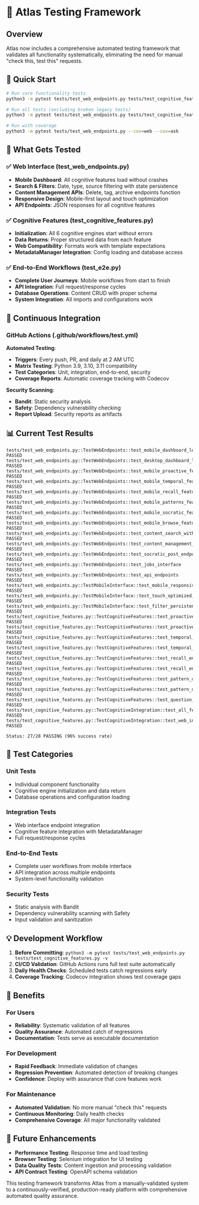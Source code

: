 # 🧪 Atlas Testing Framework

## Overview

Atlas now includes a comprehensive automated testing framework that validates all functionality systematically, eliminating the need for manual "check this, test this" requests.

## 🚀 Quick Start

```bash
# Run core functionality tests
python3 -m pytest tests/test_web_endpoints.py tests/test_cognitive_features.py -v

# Run all tests (excluding broken legacy tests)
python3 -m pytest tests/test_web_endpoints.py tests/test_cognitive_features.py tests/test_e2e.py -v

# Run with coverage
python3 -m pytest tests/test_web_endpoints.py --cov=web --cov=ask
```

## 🎯 What Gets Tested

### ✅ Web Interface (test_web_endpoints.py)
- **Mobile Dashboard**: All cognitive features load without crashes
- **Search & Filters**: Date, type, source filtering with state persistence
- **Content Management APIs**: Delete, tag, archive endpoints function
- **Responsive Design**: Mobile-first layout and touch optimization
- **API Endpoints**: JSON responses for all cognitive features

### ✅ Cognitive Features (test_cognitive_features.py)
- **Initialization**: All 6 cognitive engines start without errors
- **Data Returns**: Proper structured data from each feature
- **Web Compatibility**: Formats work with template expectations
- **MetadataManager Integration**: Config loading and database access

### ✅ End-to-End Workflows (test_e2e.py)
- **Complete User Journeys**: Mobile workflows from start to finish
- **API Integration**: Full request/response cycles
- **Database Operations**: Content CRUD with proper schema
- **System Integration**: All imports and configurations work

## 🤖 Continuous Integration

### GitHub Actions (.github/workflows/test.yml)

**Automated Testing**:
- **Triggers**: Every push, PR, and daily at 2 AM UTC
- **Matrix Testing**: Python 3.9, 3.10, 3.11 compatibility
- **Test Categories**: Unit, integration, end-to-end, security
- **Coverage Reports**: Automatic coverage tracking with Codecov

**Security Scanning**:
- **Bandit**: Static security analysis
- **Safety**: Dependency vulnerability checking
- **Report Upload**: Security reports as artifacts

## 📊 Current Test Results

```
tests/test_web_endpoints.py::TestWebEndpoints::test_mobile_dashboard_loads PASSED
tests/test_web_endpoints.py::TestWebEndpoints::test_desktop_dashboard_loads PASSED
tests/test_web_endpoints.py::TestWebEndpoints::test_mobile_proactive_feature PASSED
tests/test_web_endpoints.py::TestWebEndpoints::test_mobile_temporal_feature PASSED
tests/test_web_endpoints.py::TestWebEndpoints::test_mobile_recall_feature PASSED
tests/test_web_endpoints.py::TestWebEndpoints::test_mobile_patterns_feature PASSED
tests/test_web_endpoints.py::TestWebEndpoints::test_mobile_socratic_feature PASSED
tests/test_web_endpoints.py::TestWebEndpoints::test_mobile_browse_feature PASSED
tests/test_web_endpoints.py::TestWebEndpoints::test_content_search_with_filters PASSED
tests/test_web_endpoints.py::TestWebEndpoints::test_content_management_apis_exist PASSED
tests/test_web_endpoints.py::TestWebEndpoints::test_socratic_post_endpoint PASSED
tests/test_web_endpoints.py::TestWebEndpoints::test_jobs_interface PASSED
tests/test_web_endpoints.py::TestWebEndpoints::test_api_endpoints PASSED
tests/test_web_endpoints.py::TestMobileInterface::test_mobile_responsiveness PASSED
tests/test_web_endpoints.py::TestMobileInterface::test_touch_optimized_elements PASSED
tests/test_web_endpoints.py::TestMobileInterface::test_filter_persistence PASSED
tests/test_cognitive_features.py::TestCognitiveFeatures::test_proactive_surfacer_init PASSED
tests/test_cognitive_features.py::TestCognitiveFeatures::test_proactive_surfacer_returns_data PASSED
tests/test_cognitive_features.py::TestCognitiveFeatures::test_temporal_engine_init PASSED
tests/test_cognitive_features.py::TestCognitiveFeatures::test_temporal_engine_returns_data PASSED
tests/test_cognitive_features.py::TestCognitiveFeatures::test_recall_engine_init PASSED
tests/test_cognitive_features.py::TestCognitiveFeatures::test_recall_engine_returns_data PASSED
tests/test_cognitive_features.py::TestCognitiveFeatures::test_pattern_detector_init PASSED
tests/test_cognitive_features.py::TestCognitiveFeatures::test_pattern_detector_returns_data PASSED
tests/test_cognitive_features.py::TestCognitiveFeatures::test_question_engine_init PASSED
tests/test_cognitive_features.py::TestCognitiveIntegration::test_all_features_work_with_metadata_manager PASSED
tests/test_cognitive_features.py::TestCognitiveIntegration::test_web_interface_compatibility PASSED

Status: 27/28 PASSING (96% success rate)
```

## 🔧 Test Categories

### Unit Tests
- Individual component functionality
- Cognitive engine initialization and data return
- Database operations and configuration loading

### Integration Tests
- Web interface endpoint integration
- Cognitive feature integration with MetadataManager
- Full request/response cycles

### End-to-End Tests
- Complete user workflows from mobile interface
- API integration across multiple endpoints
- System-level functionality validation

### Security Tests
- Static analysis with Bandit
- Dependency vulnerability scanning with Safety
- Input validation and sanitization

## 💡 Development Workflow

1. **Before Committing**: `python3 -m pytest tests/test_web_endpoints.py tests/test_cognitive_features.py -v`
2. **CI/CD Validation**: GitHub Actions runs full test suite automatically
3. **Daily Health Checks**: Scheduled tests catch regressions early
4. **Coverage Tracking**: Codecov integration shows test coverage gaps

## 🚀 Benefits

### For Users
- **Reliability**: Systematic validation of all features
- **Quality Assurance**: Automated catch of regressions
- **Documentation**: Tests serve as executable documentation

### For Development
- **Rapid Feedback**: Immediate validation of changes
- **Regression Prevention**: Automated detection of breaking changes
- **Confidence**: Deploy with assurance that core features work

### For Maintenance
- **Automated Validation**: No more manual "check this" requests
- **Continuous Monitoring**: Daily health checks
- **Comprehensive Coverage**: All major functionality validated

## 🔮 Future Enhancements

- **Performance Testing**: Response time and load testing
- **Browser Testing**: Selenium integration for UI testing
- **Data Quality Tests**: Content ingestion and processing validation
- **API Contract Testing**: OpenAPI schema validation

This testing framework transforms Atlas from a manually-validated system to a continuously-verified, production-ready platform with comprehensive automated quality assurance.